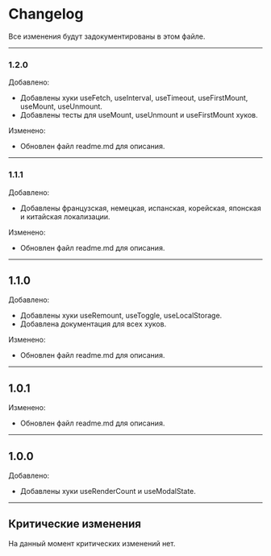 # Changelog

Все изменения будут задокументированы в этом файле.

---

### 1.2.0
Добавлено:
- Добавлены хуки useFetch, useInterval, useTimeout, useFirstMount, useMount, useUnmount.
- Добавлены тесты для useMount, useUnmount и useFirstMount хуков.

Изменено:
- Обновлен файл readme.md для описания.

---

### 1.1.1
Добавлено:
- Добавлены французская, немецкая, испанская, корейская, японская и китайская локализации.

Изменено:
- Обновлен файл readme.md для описания.

---

## 1.1.0
Добавлено:
- Добавлены хуки useRemount, useToggle, useLocalStorage.
- Добавлена документация для всех хуков.

Изменено:
- Обновлен файл readme.md для описания.

---

## 1.0.1
Изменено:
- Обновлен файл readme.md для описания.

---

## 1.0.0
Добавлено:
- Добавлены хуки useRenderCount и useModalState.

---

## Критические изменения

На данный момент критических изменений нет.
